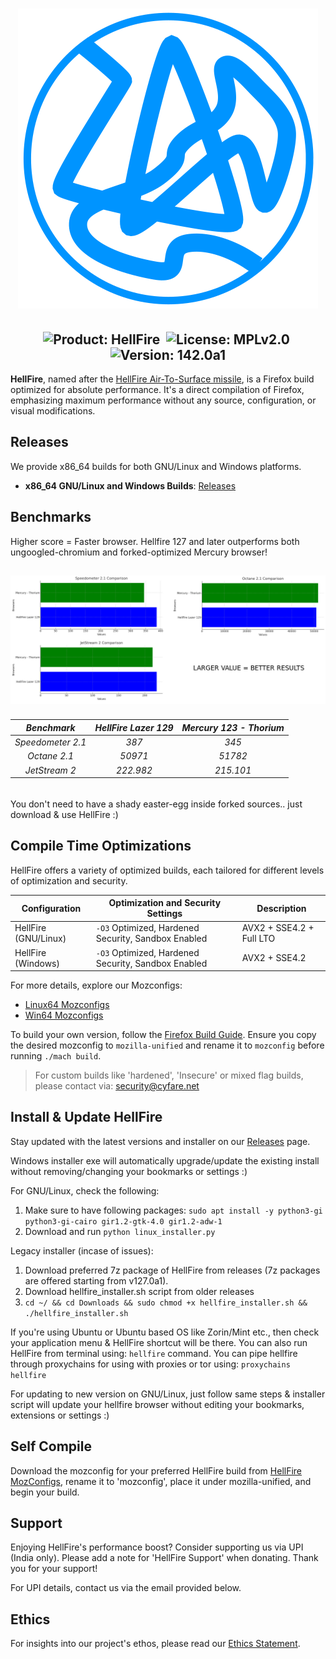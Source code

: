 <h1 align="center">
  <img src="https://raw.githubusercontent.com/CYFARE/CYFARE-Reconner/main/Assets/logo.png" alt="HellFire Logo">
</h1>

<h2 align="center">
  <img src="https://img.shields.io/badge/-HellFire-61DAFB?logo=firefox&logoColor=white&style=for-the-badge" alt="Product: HellFire">&nbsp;
  <img src="https://img.shields.io/badge/-MPLv2.0-61DAFB?style=for-the-badge" alt="License: MPLv2.0">&nbsp;
  <img src="https://img.shields.io/badge/-142.0a1-61DAFB?style=for-the-badge" alt="Version: 142.0a1">
</h2>

**HellFire**, named after the [HellFire Air-To-Surface missile](https://en.wikipedia.org/wiki/AGM-114_Hellfire), is a Firefox build optimized for absolute performance. It's a direct compilation of Firefox, emphasizing maximum performance without any source, configuration, or visual modifications.

## Releases

We provide x86_64 builds for both GNU/Linux and Windows platforms.

- **x86_64 GNU/Linux and Windows Builds**: [Releases](https://github.com/CYFARE/HellFire/releases/)

## Benchmarks

Higher score = Faster browser. Hellfire 127 and later outperforms both ungoogled-chromium and forked-optimized Mercury browser!

<h2 align="center">
 <img src="https://raw.githubusercontent.com/CYFARE/HellFire/main/Benchmarks/chart.png">
</h2>

<h6 align="center">

| Benchmark | HellFire Lazer 129 | Mercury 123 - Thorium |
|------------------|---------------------|-------------------|
| Speedometer 2.1  | 387                 | 345               |
| Octane 2.1       | 50971               | 51782             |
| JetStream 2      | 222.982             | 215.101           |

</h6>

You don't need to have a shady easter-egg inside forked sources.. just download & use HellFire :)

## Compile Time Optimizations

HellFire offers a variety of optimized builds, each tailored for different levels of optimization and security.

| Configuration          | Optimization and Security Settings                     | Description                                            |
|------------------------|--------------------------------------------------------|--------------------------------------------------------|
| HellFire (GNU/Linux)         | `-O3` Optimized, Hardened Security, Sandbox Enabled                  | AVX2 + SSE4.2 + Full LTO |
| HellFire (Windows)         | `-O3` Optimized, Hardened Security, Sandbox Enabled                  | AVX2 + SSE4.2 |

For more details, explore our Mozconfigs:

- [Linux64 Mozconfigs](https://github.com/CYFARE/HellFire/tree/main/MozConfigs/Linux64)
- [Win64 Mozconfigs](https://github.com/CYFARE/HellFire/tree/main/MozConfigs/Win64)

To build your own version, follow the [Firefox Build Guide](https://firefox-source-docs.mozilla.org/setup/). Ensure you copy the desired mozconfig to `mozilla-unified` and rename it to `mozconfig` before running `./mach build`.

> For custom builds like 'hardened', 'Insecure' or mixed flag builds, please contact via: security@cyfare.net

## Install & Update HellFire

Stay updated with the latest versions and installer on our [Releases](https://github.com/CYFARE/HellFire/releases/) page.

Windows installer exe will automatically upgrade/update the existing install without removing/changing your bookmarks or settings :)

For GNU/Linux, check the following:

1) Make sure to have following packages: `sudo apt install -y python3-gi python3-gi-cairo gir1.2-gtk-4.0 gir1.2-adw-1`
2) Download and run `python linux_installer.py`

Legacy installer (incase of issues):

1) Download preferred 7z package of HellFire from releases (7z packages are offered starting from v127.0a1).
2) Download hellfire_installer.sh script from older releases
3) `cd ~/ && cd Downloads && sudo chmod +x hellfire_installer.sh && ./hellfire_installer.sh`

If you're using Ubuntu or Ubuntu based OS like Zorin/Mint etc., then check your application menu & HellFire shortcut will be there. You can also run HellFire from terminal using: `hellfire` command. You can pipe hellfire through proxychains for using with proxies or tor using: `proxychains hellfire`

For updating to new version on GNU/Linux, just follow same steps & installer script will update your hellfire browser without editing your bookmarks, extensions or settings :)

## Self Compile

Download the mozconfig for your preferred HellFire build from [HellFire MozConfigs](https://github.com/CYFARE/HellFire/tree/main/MozConfigs), rename it to 'mozconfig', place it under mozilla-unified, and begin your build.

## Support

Enjoying HellFire's performance boost? Consider supporting us via UPI (India only). Please add a note for 'HellFire Support' when donating. Thank you for your support!

For UPI details, contact us via the email provided below.

## Ethics

For insights into our project's ethos, please read our [Ethics Statement](https://raw.githubusercontent.com/CYFARE/HellFire/main/ETHICS.md).
